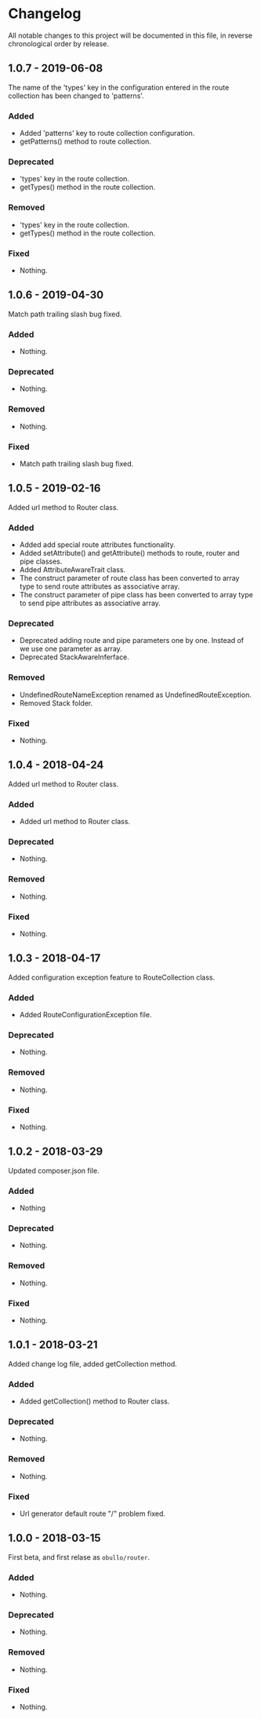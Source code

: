 
# Changelog

All notable changes to this project will be documented in this file, in reverse chronological order by release.

## 1.0.7 - 2019-06-08

The name of the 'types' key in the configuration entered in the route collection has been changed to 'patterns'.

### Added

- Added 'patterns' key to route collection configuration.
- getPatterns() method to route collection.

### Deprecated

- 'types' key in the route collection.
- getTypes() method in the route collection.

### Removed

- 'types' key in the route collection.
- getTypes() method in the route collection.

### Fixed

- Nothing.


## 1.0.6 - 2019-04-30

Match path trailing slash bug fixed.

### Added

- Nothing.

### Deprecated

- Nothing.

### Removed

- Nothing.

### Fixed

- Match path trailing slash bug fixed.

## 1.0.5 - 2019-02-16

Added url method to Router class. 

### Added

- Added add special route attributes functionality.
- Added setAttribute() and getAttribute() methods to route, router and pipe classes.
- Added AttributeAwareTrait class.
- The construct parameter of route class has been converted to array type to send route attributes as associative array.
- The construct parameter of pipe class has been converted to array type to send pipe attributes as associative array.

### Deprecated

- Deprecated adding route and pipe parameters one by one. Instead of we use one parameter as array.
- Deprecated StackAwareInferface.

### Removed

- UndefinedRouteNameException renamed as UndefinedRouteException.
- Removed Stack folder.

### Fixed

- Nothing.

## 1.0.4 - 2018-04-24

Added url method to Router class. 

### Added

- Added url method to Router class.

### Deprecated

- Nothing.

### Removed

- Nothing.

### Fixed

- Nothing.


## 1.0.3 - 2018-04-17

Added configuration exception feature to RouteCollection class.

### Added

- Added RouteConfigurationException file.

### Deprecated

- Nothing.

### Removed

- Nothing.

### Fixed

- Nothing.

## 1.0.2 - 2018-03-29

Updated composer.json file.

### Added

- Nothing

### Deprecated

- Nothing.

### Removed

- Nothing.

### Fixed

- Nothing.

## 1.0.1 - 2018-03-21

Added change log file, added getCollection method.

### Added

- Added getCollection() method to Router class.

### Deprecated

- Nothing.

### Removed

- Nothing.

### Fixed

- Url generator default route "/" problem fixed.


## 1.0.0 - 2018-03-15

First beta, and first relase as `obullo/router`.

### Added

- Nothing.

### Deprecated

- Nothing.

### Removed

- Nothing.

### Fixed

- Nothing.